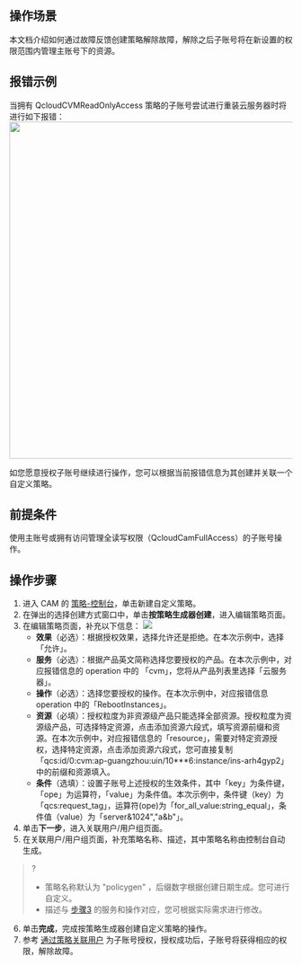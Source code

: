 ## 操作场景

本文档介绍如何通过故障反馈创建策略解除故障，解除之后子账号将在新设置的权限范围内管理主账号下的资源。

## 报错示例

当拥有 QcloudCVMReadOnlyAccess 策略的子账号尝试进行重装云服务器时将进行如下报错：
<img src="https://qcloudimg.tencent-cloud.cn/raw/6be29d6f2f2bc508da584a08a9173953.png" width="600px">

如您愿意授权子账号继续进行操作，您可以根据当前报错信息为其创建并关联一个自定义策略。

## 前提条件

使用主账号或拥有访问管理全读写权限（QcloudCamFullAccess）的子账号操作。

## 操作步骤

1. 进入 CAM 的 [策略-控制台](https://console.cloud.tencent.com/cam/policy)，单击新建自定义策略。
2. 在弹出的选择创建方式窗口中，单击**按策略生成器创建**，进入编辑策略页面。
3. 在编辑策略页面，补充以下信息：[](id:3)
   ![](https://qcloudimg.tencent-cloud.cn/raw/bf9586af27838e4e6fd2295443803ea1.png)
   - **效果**（必选）：根据授权效果，选择允许还是拒绝。在本次示例中，选择「允许」。
   - **服务**（必选）：根据产品英文简称选择您要授权的产品。在本次示例中，对应报错信息的 operation 中的 「cvm」，您将从产品列表里选择「云服务器」。
   - **操作**（必选）：选择您要授权的操作。在本次示例中，对应报错信息 operation 中的「RebootInstances」。
   - **资源**（必填）：授权粒度为非资源级产品只能选择全部资源。授权粒度为资源级产品，可选择特定资源，点击添加资源六段式，填写资源前缀和资源。在本次示例中，对应报错信息的「resource」，需要对特定资源授权，选择特定资源，点击添加资源六段式，您可直接复制「qcs:id/0:cvm:ap-guangzhou:uin/10***6:instance/ins-arh4gyp2」中的前缀和资源填入。
   - **条件**（选填）：设置子账号上述授权的生效条件，其中「key」为条件键，「ope」为运算符，「value」为条件值。本次示例中，条件键（key）为「qcs:request_tag」，运算符(ope)为「for_all_value:string_equal」，条件值（value）为「server&1024","a&b"」。
4. 单击**下一步**，进入关联用户/用户组页面。
5. 在关联用户/用户组页面，补充策略名称、描述，其中策略名称由控制台自动生成。
> ? 
> - 策略名称默认为 "policygen" ，后缀数字根据创建日期生成。您可进行自定义。
> - 描述与 [步骤3](#3) 的服务和操作对应，您可根据实际需求进行修改。
> 
6. 单击**完成**，完成按策略生成器创建自定义策略的操作。
7. 参考 [通过策略关联用户](https://cloud.tencent.com/document/product/598/10602#.E9.80.9A.E8.BF.87.E7.AD.96.E7.95.A5.E5.85.B3.E8.81.94.E7.94.A8.E6.88.B7.2F.E7.94.A8.E6.88.B7.E7.BB.84) 为子账号授权，授权成功后，子账号将获得相应的权限，解除故障。
